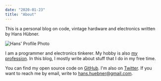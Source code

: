 ```yaml
---
date: "2020-01-23"
title: "About"
---
```


This is a personal blog on code, vintage hardware and electronics
written by Hans Hübner.

![Hans' Profile Photo](/images/hans.jpg)

I am a programmer and electronics tinkerer.  My hobby is also [my
profession](cv-hans-huebner.pdf).  In this blog, I mostly write about
stuff that I do in my free time.

You can find my open source code on
[GitHub](https://github.com/hanshuebner).  I'm also on
[Twitter](https://twitter.com/hanshuebner).  If you want to reach me
by email, write to [hans.huebner@gmail.com](mailto:hans.huebner@gmail.com).
